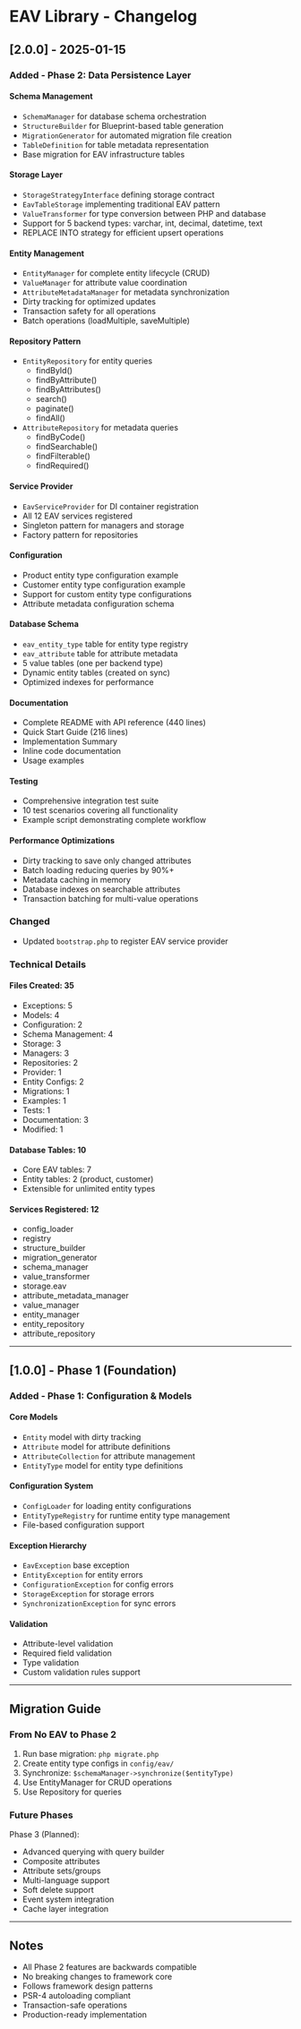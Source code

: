# EAV Library - Changelog

## [2.0.0] - 2025-01-15

### Added - Phase 2: Data Persistence Layer

#### Schema Management
- `SchemaManager` for database schema orchestration
- `StructureBuilder` for Blueprint-based table generation
- `MigrationGenerator` for automated migration file creation
- `TableDefinition` for table metadata representation
- Base migration for EAV infrastructure tables

#### Storage Layer
- `StorageStrategyInterface` defining storage contract
- `EavTableStorage` implementing traditional EAV pattern
- `ValueTransformer` for type conversion between PHP and database
- Support for 5 backend types: varchar, int, decimal, datetime, text
- REPLACE INTO strategy for efficient upsert operations

#### Entity Management
- `EntityManager` for complete entity lifecycle (CRUD)
- `ValueManager` for attribute value coordination
- `AttributeMetadataManager` for metadata synchronization
- Dirty tracking for optimized updates
- Transaction safety for all operations
- Batch operations (loadMultiple, saveMultiple)

#### Repository Pattern
- `EntityRepository` for entity queries
  - findById()
  - findByAttribute()
  - findByAttributes()
  - search()
  - paginate()
  - findAll()
- `AttributeRepository` for metadata queries
  - findByCode()
  - findSearchable()
  - findFilterable()
  - findRequired()

#### Service Provider
- `EavServiceProvider` for DI container registration
- All 12 EAV services registered
- Singleton pattern for managers and storage
- Factory pattern for repositories

#### Configuration
- Product entity type configuration example
- Customer entity type configuration example
- Support for custom entity type configurations
- Attribute metadata configuration schema

#### Database Schema
- `eav_entity_type` table for entity type registry
- `eav_attribute` table for attribute metadata
- 5 value tables (one per backend type)
- Dynamic entity tables (created on sync)
- Optimized indexes for performance

#### Documentation
- Complete README with API reference (440 lines)
- Quick Start Guide (216 lines)
- Implementation Summary
- Inline code documentation
- Usage examples

#### Testing
- Comprehensive integration test suite
- 10 test scenarios covering all functionality
- Example script demonstrating complete workflow

#### Performance Optimizations
- Dirty tracking to save only changed attributes
- Batch loading reducing queries by 90%+
- Metadata caching in memory
- Database indexes on searchable attributes
- Transaction batching for multi-value operations

### Changed
- Updated `bootstrap.php` to register EAV service provider

### Technical Details

#### Files Created: 35
- Exceptions: 5
- Models: 4
- Configuration: 2
- Schema Management: 4
- Storage: 3
- Managers: 3
- Repositories: 2
- Provider: 1
- Entity Configs: 2
- Migrations: 1
- Examples: 1
- Tests: 1
- Documentation: 3
- Modified: 1

#### Database Tables: 10
- Core EAV tables: 7
- Entity tables: 2 (product, customer)
- Extensible for unlimited entity types

#### Services Registered: 12
- config_loader
- registry
- structure_builder
- migration_generator
- schema_manager
- value_transformer
- storage.eav
- attribute_metadata_manager
- value_manager
- entity_manager
- entity_repository
- attribute_repository

---

## [1.0.0] - Phase 1 (Foundation)

### Added - Phase 1: Configuration & Models

#### Core Models
- `Entity` model with dirty tracking
- `Attribute` model for attribute definitions
- `AttributeCollection` for attribute management
- `EntityType` model for entity type definitions

#### Configuration System
- `ConfigLoader` for loading entity configurations
- `EntityTypeRegistry` for runtime entity type management
- File-based configuration support

#### Exception Hierarchy
- `EavException` base exception
- `EntityException` for entity errors
- `ConfigurationException` for config errors
- `StorageException` for storage errors
- `SynchronizationException` for sync errors

#### Validation
- Attribute-level validation
- Required field validation
- Type validation
- Custom validation rules support

---

## Migration Guide

### From No EAV to Phase 2

1. Run base migration: `php migrate.php`
2. Create entity type configs in `config/eav/`
3. Synchronize: `$schemaManager->synchronize($entityType)`
4. Use EntityManager for CRUD operations
5. Use Repository for queries

### Future Phases

Phase 3 (Planned):
- Advanced querying with query builder
- Composite attributes
- Attribute sets/groups
- Multi-language support
- Soft delete support
- Event system integration
- Cache layer integration

---

## Notes

- All Phase 2 features are backwards compatible
- No breaking changes to framework core
- Follows framework design patterns
- PSR-4 autoloading compliant
- Transaction-safe operations
- Production-ready implementation
